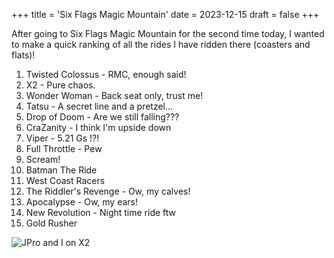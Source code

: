 +++
title = 'Six Flags Magic Mountain'
date = 2023-12-15
draft = false
+++

After going to Six Flags Magic Mountain for the second time today, I wanted to make a quick ranking of all the rides I have ridden there (coasters and flats)!

1. Twisted Colossus - RMC, enough said!
2. X2 - Pure chaos.
3. Wonder Woman - Back seat only, trust me!
4. Tatsu - A secret line and a pretzel...
5. Drop of Doom - Are we still falling???
6. CraZanity - I think I'm upside down
7. Viper - 5.21 Gs !?!
8. Full Throttle - Pew
9. Scream!
10. Batman The Ride
11. West Coast Racers
12. The Riddler's Revenge - Ow, my calves!
13. Apocalypse - Ow, my ears!
14. New Revolution - Night time ride ftw
15. Gold Rusher

![JPro and I on X2](/img/X2.webp)